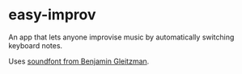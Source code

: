 # easy-improv
An app that lets anyone improvise music by automatically switching keyboard notes.

Uses [soundfont from Benjamin Gleitzman](https://github.com/gleitz/midi-js-soundfonts).
